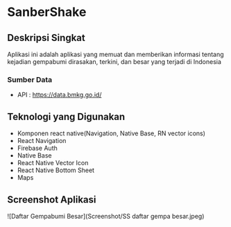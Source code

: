# SanberShake
## Deskripsi Singkat
Aplikasi ini adalah aplikasi yang memuat dan memberikan informasi tentang kejadian gempabumi dirasakan, terkini, dan besar yang terjadi di Indonesia
### Sumber Data
-	API : https://data.bmkg.go.id/ 
## Teknologi yang Digunakan
-	Komponen react native(Navigation, Native Base, RN vector icons)
-	React Navigation
-	Firebase Auth
-	Native Base
-	React Native Vector Icon
-	React Native Bottom Sheet
-	Maps
## Screenshot Aplikasi
![Daftar Gempabumi Besar](Screenshot/SS daftar gempa besar.jpeg)
